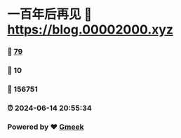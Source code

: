 # 一百年后再见 :link: https://blog.00002000.xyz 
### :page_facing_up: [79](https://blog.00002000.xyz/tag.html) 
### :speech_balloon: 10 
### :hibiscus: 156751 
### :alarm_clock: 2024-06-14 20:55:34 
### Powered by :heart: [Gmeek](https://github.com/Meekdai/Gmeek)
